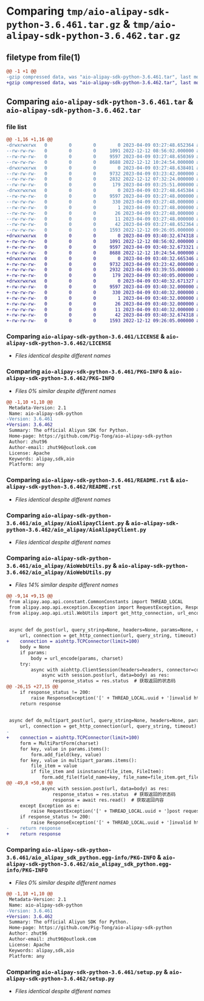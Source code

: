 # Comparing `tmp/aio-alipay-sdk-python-3.6.461.tar.gz` & `tmp/aio-alipay-sdk-python-3.6.462.tar.gz`

## filetype from file(1)

```diff
@@ -1 +1 @@
-gzip compressed data, was "aio-alipay-sdk-python-3.6.461.tar", last modified: Sun Apr  9 03:27:48 2023, max compression
+gzip compressed data, was "aio-alipay-sdk-python-3.6.462.tar", last modified: Sun Apr  9 03:40:32 2023, max compression
```

## Comparing `aio-alipay-sdk-python-3.6.461.tar` & `aio-alipay-sdk-python-3.6.462.tar`

### file list

```diff
@@ -1,16 +1,16 @@
-drwxrwxrwx   0        0        0        0 2023-04-09 03:27:48.652364 aio-alipay-sdk-python-3.6.461/
--rw-rw-rw-   0        0        0     1091 2022-12-12 08:56:02.000000 aio-alipay-sdk-python-3.6.461/LICENSE
--rw-rw-rw-   0        0        0     9597 2023-04-09 03:27:48.650369 aio-alipay-sdk-python-3.6.461/PKG-INFO
--rw-rw-rw-   0        0        0     8688 2022-12-12 10:24:54.000000 aio-alipay-sdk-python-3.6.461/README.rst
-drwxrwxrwx   0        0        0        0 2023-04-09 03:27:48.638401 aio-alipay-sdk-python-3.6.461/aio_alipay/
--rw-rw-rw-   0        0        0     9732 2023-04-09 03:23:42.000000 aio-alipay-sdk-python-3.6.461/aio_alipay/AioAlipayClient.py
--rw-rw-rw-   0        0        0     2832 2022-12-12 07:32:24.000000 aio-alipay-sdk-python-3.6.461/aio_alipay/AioWebUtils.py
--rw-rw-rw-   0        0        0      179 2023-04-09 03:25:51.000000 aio-alipay-sdk-python-3.6.461/aio_alipay/__init__.py
-drwxrwxrwx   0        0        0        0 2023-04-09 03:27:48.645384 aio-alipay-sdk-python-3.6.461/aio_alipay_sdk_python.egg-info/
--rw-rw-rw-   0        0        0     9597 2023-04-09 03:27:48.000000 aio-alipay-sdk-python-3.6.461/aio_alipay_sdk_python.egg-info/PKG-INFO
--rw-rw-rw-   0        0        0      330 2023-04-09 03:27:48.000000 aio-alipay-sdk-python-3.6.461/aio_alipay_sdk_python.egg-info/SOURCES.txt
--rw-rw-rw-   0        0        0        1 2023-04-09 03:27:48.000000 aio-alipay-sdk-python-3.6.461/aio_alipay_sdk_python.egg-info/dependency_links.txt
--rw-rw-rw-   0        0        0       26 2023-04-09 03:27:48.000000 aio-alipay-sdk-python-3.6.461/aio_alipay_sdk_python.egg-info/requires.txt
--rw-rw-rw-   0        0        0       11 2023-04-09 03:27:48.000000 aio-alipay-sdk-python-3.6.461/aio_alipay_sdk_python.egg-info/top_level.txt
--rw-rw-rw-   0        0        0       42 2023-04-09 03:27:48.652364 aio-alipay-sdk-python-3.6.461/setup.cfg
--rw-rw-rw-   0        0        0     1593 2022-12-12 09:26:05.000000 aio-alipay-sdk-python-3.6.461/setup.py
+drwxrwxrwx   0        0        0        0 2023-04-09 03:40:32.674318 aio-alipay-sdk-python-3.6.462/
+-rw-rw-rw-   0        0        0     1091 2022-12-12 08:56:02.000000 aio-alipay-sdk-python-3.6.462/LICENSE
+-rw-rw-rw-   0        0        0     9597 2023-04-09 03:40:32.673321 aio-alipay-sdk-python-3.6.462/PKG-INFO
+-rw-rw-rw-   0        0        0     8688 2022-12-12 10:24:54.000000 aio-alipay-sdk-python-3.6.462/README.rst
+drwxrwxrwx   0        0        0        0 2023-04-09 03:40:32.665346 aio-alipay-sdk-python-3.6.462/aio_alipay/
+-rw-rw-rw-   0        0        0     9732 2023-04-09 03:23:42.000000 aio-alipay-sdk-python-3.6.462/aio_alipay/AioAlipayClient.py
+-rw-rw-rw-   0        0        0     2932 2023-04-09 03:39:55.000000 aio-alipay-sdk-python-3.6.462/aio_alipay/AioWebUtils.py
+-rw-rw-rw-   0        0        0      179 2023-04-09 03:40:05.000000 aio-alipay-sdk-python-3.6.462/aio_alipay/__init__.py
+drwxrwxrwx   0        0        0        0 2023-04-09 03:40:32.671327 aio-alipay-sdk-python-3.6.462/aio_alipay_sdk_python.egg-info/
+-rw-rw-rw-   0        0        0     9597 2023-04-09 03:40:32.000000 aio-alipay-sdk-python-3.6.462/aio_alipay_sdk_python.egg-info/PKG-INFO
+-rw-rw-rw-   0        0        0      330 2023-04-09 03:40:32.000000 aio-alipay-sdk-python-3.6.462/aio_alipay_sdk_python.egg-info/SOURCES.txt
+-rw-rw-rw-   0        0        0        1 2023-04-09 03:40:32.000000 aio-alipay-sdk-python-3.6.462/aio_alipay_sdk_python.egg-info/dependency_links.txt
+-rw-rw-rw-   0        0        0       26 2023-04-09 03:40:32.000000 aio-alipay-sdk-python-3.6.462/aio_alipay_sdk_python.egg-info/requires.txt
+-rw-rw-rw-   0        0        0       11 2023-04-09 03:40:32.000000 aio-alipay-sdk-python-3.6.462/aio_alipay_sdk_python.egg-info/top_level.txt
+-rw-rw-rw-   0        0        0       42 2023-04-09 03:40:32.674318 aio-alipay-sdk-python-3.6.462/setup.cfg
+-rw-rw-rw-   0        0        0     1593 2022-12-12 09:26:05.000000 aio-alipay-sdk-python-3.6.462/setup.py
```

### Comparing `aio-alipay-sdk-python-3.6.461/LICENSE` & `aio-alipay-sdk-python-3.6.462/LICENSE`

 * *Files identical despite different names*

### Comparing `aio-alipay-sdk-python-3.6.461/PKG-INFO` & `aio-alipay-sdk-python-3.6.462/PKG-INFO`

 * *Files 0% similar despite different names*

```diff
@@ -1,10 +1,10 @@
 Metadata-Version: 2.1
 Name: aio-alipay-sdk-python
-Version: 3.6.461
+Version: 3.6.462
 Summary: The official Aliyun SDK for Python.
 Home-page: https://github.com/Pig-Tong/aio-alipay-sdk-python
 Author: zhut96
 Author-email: zhut96@outlook.com
 License: Apache
 Keywords: alipay,sdk,aio
 Platform: any
```

### Comparing `aio-alipay-sdk-python-3.6.461/README.rst` & `aio-alipay-sdk-python-3.6.462/README.rst`

 * *Files identical despite different names*

### Comparing `aio-alipay-sdk-python-3.6.461/aio_alipay/AioAlipayClient.py` & `aio-alipay-sdk-python-3.6.462/aio_alipay/AioAlipayClient.py`

 * *Files identical despite different names*

### Comparing `aio-alipay-sdk-python-3.6.461/aio_alipay/AioWebUtils.py` & `aio-alipay-sdk-python-3.6.462/aio_alipay/AioWebUtils.py`

 * *Files 14% similar despite different names*

```diff
@@ -9,14 +9,15 @@
 from alipay.aop.api.constant.CommonConstants import THREAD_LOCAL
 from alipay.aop.api.exception.Exception import RequestException, ResponseException
 from alipay.aop.api.util.WebUtils import get_http_connection, url_encode, MultiPartForm
 
 
 async def do_post(url, query_string=None, headers=None, params=None, charset='utf-8', timeout=15):
     url, connection = get_http_connection(url, query_string, timeout)
+    connection = aiohttp.TCPConnector(limit=100)
     body = None
     if params:
         body = url_encode(params, charset)
     try:
         async with aiohttp.ClientSession(headers=headers, connector=connection, timeout=ClientTimeout(total=2 * 60)) as session:
             async with session.post(url, data=body) as res:
                 response_status = res.status  # 获取返回的状态码
@@ -26,15 +27,15 @@
     if response_status != 200:
         raise ResponseException('[' + THREAD_LOCAL.uuid + ']invalid http status ' + str(response_status) + ',detail body:' + response.decode(encoding=charset))
     return response
 
 
 async def do_multipart_post(url, query_string=None, headers=None, params=None, multipart_params=None, charset='utf-8', timeout=30):
     url, connection = get_http_connection(url, query_string, timeout)
-
+    connection = aiohttp.TCPConnector(limit=100)
     form = MultiPartForm(charset)
     for key, value in params.items():
         form.add_field(key, value)
     for key, value in multipart_params.items():
         file_item = value
         if file_item and isinstance(file_item, FileItem):
             form.add_file(field_name=key, file_name=file_item.get_file_name(),
@@ -49,8 +50,8 @@
             async with session.post(url, data=body) as res:
                 response_status = res.status  # 获取返回的状态码
                 response = await res.read()  # 获取返回内容
     except Exception as e:
         raise RequestException('[' + THREAD_LOCAL.uuid + ']post request failed. ' + str(e))
     if response_status != 200:
         raise ResponseException('[' + THREAD_LOCAL.uuid + ']invalid http status ' + str(response_status) + ',detail body:' + response.decode(encoding=charset))
-    return response
+    return response
```

### Comparing `aio-alipay-sdk-python-3.6.461/aio_alipay_sdk_python.egg-info/PKG-INFO` & `aio-alipay-sdk-python-3.6.462/aio_alipay_sdk_python.egg-info/PKG-INFO`

 * *Files 0% similar despite different names*

```diff
@@ -1,10 +1,10 @@
 Metadata-Version: 2.1
 Name: aio-alipay-sdk-python
-Version: 3.6.461
+Version: 3.6.462
 Summary: The official Aliyun SDK for Python.
 Home-page: https://github.com/Pig-Tong/aio-alipay-sdk-python
 Author: zhut96
 Author-email: zhut96@outlook.com
 License: Apache
 Keywords: alipay,sdk,aio
 Platform: any
```

### Comparing `aio-alipay-sdk-python-3.6.461/setup.py` & `aio-alipay-sdk-python-3.6.462/setup.py`

 * *Files identical despite different names*


